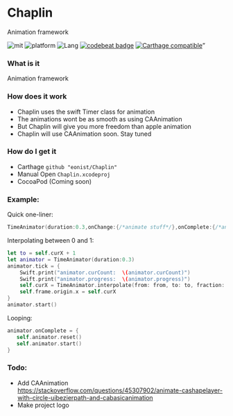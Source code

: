 # Chaplin
Animation framework

![mit](https://img.shields.io/badge/License-MIT-brightgreen.svg) ![platform](https://img.shields.io/badge/Platform-iOS-blue.svg) ![Lang](https://img.shields.io/badge/Language-Swift%204.2-orange.svg) [![codebeat badge](https://codebeat.co/badges/6b9c613c-36c0-4f22-99e9-1bea15b266c1)](https://codebeat.co/projects/github-com-eonist-chaplin-master)
[![Carthage compatible](https://img.shields.io/badge/Carthage-compatible-4BC51D.svg?style=flat)](https://github.com/Carthage/Carthage)”

### What is it
Animation framework

### How does it work
- Chaplin uses the swift Timer class for animation
- The animations wont be as smooth as using CAAnimation
- But Chaplin will give you more freedom than apple animation
- Chaplin will use CAAnimation soon. Stay tuned

### How do I get it
- Carthage `github "eonist/Chaplin"`
- Manual Open `Chaplin.xcodeproj`
- CocoaPod (Coming soon)

### Example:
Quick one-liner:  
```swift
TimeAnimator(duration:0.3,onChange:{/*animate stuff*/},onComplete:{/*anim completed*/}).start()
```
Interpolating between 0 and 1:  
```swift
let to = self.curX + 1
let animator = TimeAnimator(duration:0.3)
animator.tick = {
	Swift.print("animator.curCount:  \(animator.curCount)")
	Swift.print("animator.progress:  \(animator.progress)")
	self.curX = TimeAnimator.interpolate(from: from, to: to, fraction: animator.progress)
	self.frame.origin.x = self.curX
}
animator.start()
```
Looping:  
```swift
animator.onComplete = {
   self.animator.reset()
   self.animator.start()
}
```

### Todo:
- Add CAAnimation https://stackoverflow.com/questions/45307902/animate-cashapelayer-with-circle-uibezierpath-and-cabasicanimation
- Make project logo
